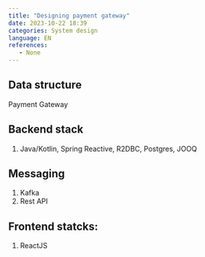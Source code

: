 ```yaml
---
title: "Designing payment gateway"
date: 2023-10-22 18:39
categories: System design
language: EN
references:
   - None
---
```

## Data structure

Payment Gateway 

## Backend stack
1. Java/Kotlin, Spring Reactive, R2DBC, Postgres, JOOQ 

## Messaging 
1. Kafka
2. Rest API

## Frontend statcks:
1. ReactJS
